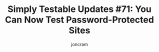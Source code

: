---
layout: default
title: "Simply Testable Updates #71: You Can Now Test Password-Protected Sites"
author: joncram
newsletter:
    issue_number: 71st
    url: https://us5.campaign-archive1.com/?u=ac75e33d993d2b502e333ddd0&amp;id=35d8278746
    highlights:
        - HTML validation for password-protected sites is now live
    closing_sentence: Expect the next newsletter a week from now on January 3.
---